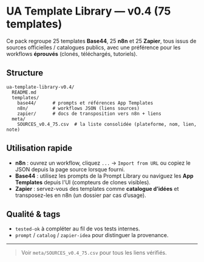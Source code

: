 # UA Template Library — v0.4 (75 templates)

Ce pack regroupe 25 templates **Base44**, 25 **n8n** et 25 **Zapier**, tous issus de sources officielles / catalogues publics, avec une préférence pour les workflows **éprouvés** (clonés, téléchargés, tutoriels).

## Structure
```
ua-template-library-v0.4/
  README.md
  templates/
    base44/      # prompts et références App Templates
    n8n/         # workflows JSON (liens sources)
    zapier/      # docs de transposition vers n8n + liens
  meta/
    SOURCES_v0.4_75.csv  # la liste consolidée (plateforme, nom, lien, note)
```

## Utilisation rapide
- **n8n** : ouvrez un workflow, cliquez `...` → `Import from URL` ou copiez le JSON depuis la page source lorsque fourni.
- **Base44** : utilisez les prompts de la Prompt Library ou naviguez les **App Templates** depuis l'UI (compteurs de clones visibles).
- **Zapier** : servez-vous des templates comme **catalogue d’idées** et transposez-les en n8n (un dossier par cas d’usage).

## Qualité & tags
- `tested-ok` à compléter au fil de vos tests internes.
- `prompt` / `catalog` / `zapier-idea` pour distinguer la provenance.

---

> Voir `meta/SOURCES_v0.4_75.csv` pour tous les liens vérifiés.